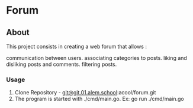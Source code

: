 #                                            Forum
 
##                                                  About 

This project consists in creating a web forum that allows :

communication between users.
associating categories to posts.
liking and disliking posts and comments.
filtering posts.

###                                                  Usage 
 1. Clone Repository - git@git.01.alem.school:acool/forum.git
 2. The program is started with ./cmd/main.go.
    Ex: go run ./cmd/main.go 